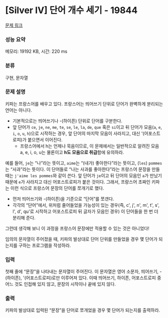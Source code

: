 # [Silver IV] 단어 개수 세기 - 19844 

[문제 링크](https://www.acmicpc.net/problem/19844) 

### 성능 요약

메모리: 19192 KB, 시간: 220 ms

### 분류

구현, 문자열

### 문제 설명

<p>키파는 프랑스어를 배우고 있다. 프랑스어는 띄어쓰기 단위로 단어가 완벽하게 분리되는 언어는 아니다.</p>

<ul>
	<li>기본적으로는 띄어쓰기나 -(하이픈) 단위로 단어를 구분한다.</li>
	<li>앞 단어가 <code>ce</code>, <code>je</code>, <code>ne</code>, <code>me</code>, <code>te</code>, <code>se</code>, <code>le</code>, <code>la</code>, <code>de</code>, <code>que</code> 혹은 <code>si</code>이고 뒤 단어가 모음(<code>a</code>, <code>e</code>, <code>i</code>, <code>o</code>, <code>u</code>, <code>h</code>)으로 시작하는 경우, 앞 단어의 마지막 모음이 사라지고, 대신 '(어포스트로피)가 붙으면서 이어진다.
	<ul>
		<li>프랑스어에서 h는 언제나 묵음이므로, 이 문제에서는 일반적으로 알려진 모음 a, e, i, o, u는 물론이고 <strong>h도 모음으로 취급</strong>함에 유의하라.</li>
	</ul>
	</li>
</ul>

<p>예를 들어, <code>je</code>는 “나”라는 뜻이고, <code>aime</code>는 “(내가) 좋아한다”라는 뜻이고, (<code>les</code>) <code>pommes</code>는 “사과”라는 뜻이다. 이 단어들로 “나는 사과를 좋아한다”라는 프랑스어 문장을 만들 때는 <code>j'aime les pommes</code>와 같이 쓴다. 앞 단어가 <code>je</code>이고 뒤 단어의 모음인 <code>a</code>가 만났기 때문에 <code>e</code>가 사라지고 대신 어포스트로피가 붙은 것이다. 그래서, 프랑스어 초짜인 키파는 이런 식으로 프랑스어 문장의 단어를 쪼개기로 했다.</p>

<ul>
	<li>먼저 띄어쓰기와 -(하이픈)을 기준으로 “단어”를 쪼갠다.</li>
	<li>각각의 “단어”에서, 위처럼 줄어들었을 가능성이 있는 경우(즉, c', j', n', m', t', s', l', d', qu'로 시작하고 어포스트로피 뒤 글자가 모음인 경우) 이 단어들을 한 번 더 분리해 준다.</li>
</ul>

<p>그런데 생각해 보니 이 과정을 프랑스어 문장에만 적용할 수 있는 것은 아니었다!</p>

<p>임의의 문자열이 주어졌을 때, 키파의 발상대로 단어 단위를 만들었을 경우 몇 단어가 되는지를 구하는 프로그램을 작성하라.</p>

### 입력 

 <p>첫째 줄에 “문장”을 나타내는 문자열이 주어진다. 이 문자열은 영어 소문자, 띄어쓰기, -(하이픈), '(어포스트로피)로만 이루어져 있다. 이때 띄어쓰기, 하이픈, 어포스트로피 중 어느 것도 인접해 있지 않고, 문장의 시작이나 끝에 있지 않다.</p>

### 출력 

 <p>키파의 발상대로 입력된 “문장”을 단어로 쪼개었을 경우 몇 단어가 되는지를 출력하라.</p>

